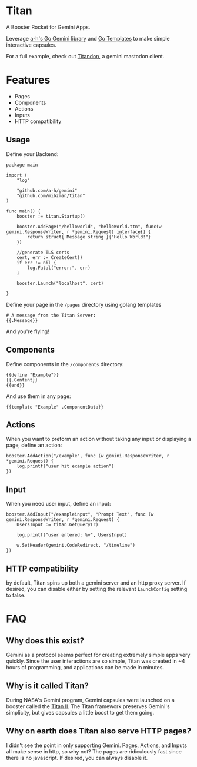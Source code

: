 # Titan
A Booster Rocket for Gemini Apps.

Leverage [a-h's Go Gemini library](https://github.com/a-h/gemini) and [Go Templates](https://golang.org/pkg/text/template/) to make simple interactive capsules.

For a full example, check out [Titandon](https://github.com/mibzman/titandon), a gemini mastodon client.

# Features
- Pages
- Components
- Actions
- Inputs
- HTTP compatibility


## Usage

Define your Backend:
```
package main

import (
	"log"

	"github.com/a-h/gemini"
	"github.com/mibzman/titan"
)

func main() {
	booster := titan.Startup()

	booster.AddPage("/helloworld", "helloWorld.ttn", func(w gemini.ResponseWriter, r *gemini.Request) interface{} {
		return struct{ Message string }{"Hello World!"}
	})

	//generate TLS certs
	cert, err := CreateCert()
	if err != nil {
		log.Fatal("error:", err)
	}

	booster.Launch("localhost", cert)

}
```

Define your page in the `/pages` directory using golang templates
```
# A message from the Titan Server:
{{.Message}}
```

And you're flying!

## Components

Define components in the `/components` directory:
```
{{define "Example"}}
{{.Content}}
{{end}}
```

And use them in any page:
```
{{template "Example" .ComponentData}}
```

## Actions

When you want to preform an action without taking any input or displaying a page, define an action:

```
booster.AddAction("/example", func (w gemini.ResponseWriter, r *gemini.Request) {
	log.printf("user hit example action")
})
```

## Input

When you need user input, define an input:

```
booster.AddInput("/exampleinput", "Prompt Text", func (w gemini.ResponseWriter, r *gemini.Request) {
	UsersInput := titan.GetQuery(r)

   	log.printf("user entered: %v", UsersInput)

	w.SetHeader(gemini.CodeRedirect, "/timeline")
})
```

## HTTP compatibility
by default, Titan spins up both a gemini server and an http proxy server.  If desired, you can disable either by setting the relevant `LaunchConfig` setting to false.

# FAQ

## Why does this exist?
Gemini as a protocol seems perfect for creating extremely simple apps very quickly. Since the user interactions are so simple, Titan was created in ~4 hours of programming, and applications can be made in minutes.

## Why is it called Titan?
During NASA's Gemini program, Gemini capsules were launched on a booster called the [Titan II](https://en.wikipedia.org/wiki/Titan_II_GLV).  The Titan framework preserves Gemini's simplicity, but gives capsules a little boost to get them going.

## Why on earth does Titan also serve HTTP pages?
I didn't see the point in only supporting Gemini.  Pages, Actions, and Inputs all make sense in http, so why not?  The pages are ridiculously fast since there is no javascript.  If desired, you can always disable it.
